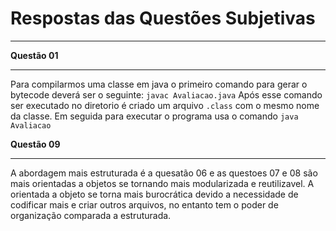 # Respostas das Questões Subjetivas
***

**Questão 01**
***
Para compilarmos uma classe em java o primeiro comando para gerar o bytecode deverá ser o seguinte: `javac Avaliacao.java`
Após esse comando ser executado no diretorio é criado um arquivo `.class` com o mesmo nome da classe.
Em seguida para executar o programa usa o comando `java Avaliacao` 

**Questão 09** 
***
A abordagem mais estruturada é a quesatão 06 e as questoes 07 e 08 são mais orientadas a objetos se  tornando mais modularizada e reutilizavel. A orientada a objeto se torna mais burocrática devido a necessidade de codificar mais e criar outros arquivos, no entanto tem o poder de organização comparada a estruturada.

